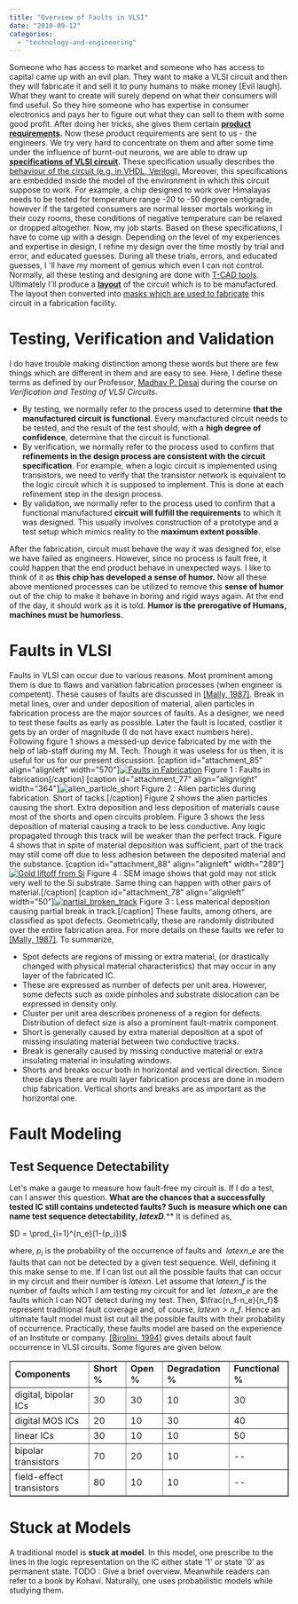 ```yaml
---
title: "Overview of Faults in VLSI"
date: "2010-09-12"
categories: 
  - "technology-and-engineering"
---
```


Someone who has access to market and someone who has access to capital came up
with an evil plan. They want to make a VLSI circuit and then they will
fabricate it and sell it to puny humans to make money \[Evil laugh\]. What they
want to create will surely depend on what their consumers will find useful. So
they hire someone who has expertise in consumer electronics and pays her to
figure out what they can sell to them with some good profit. After doing her
tricks, she gives them certain **[product
requirements](http://en.wikipedia.org/wiki/Product_requirements_document).**
Now these product requirements are sent to us - the engineers. We try very hard
to concentrate on them and after some time under the influence of burnt-out
neurons, we are able to draw up **[specifications of VLSI
circuit](http://ieeexplore.ieee.org/stamp/stamp.jsp?arnumber=04644754).** These
specification usually describes the [behaviour of the circuit (e.g. in VHDL,
Verilog).](http://www.people.vcu.edu/~rhklenke/tutorials/vhdl/modules/m12_23/sld006.htm)
Moreover, this specifications are embedded inside the model of the environment
in which this circuit suppose to work. For example, a chip designed to work
over Himalayas needs to be tested for temperature range -20 to -50 degree
centigrade, however if the targeted consumers are normal lesser mortals working
in their cozy rooms, these conditions of negative temperature can be relaxed or
dropped altogether. Now, my job starts. Based on these specifications, I have
to come up with a design. Depending on the level of my experiences and
expertise in design, I refine my design over the time mostly by trial and
error, and educated guesses. During all these trials, errors, and educated
guesses, I 'll have my moment of genius which even I can not control. 
Normally, all these testing and designing are done with [T-CAD
tools](http://www.gnu.org/software/electric/). Ultimately I'll produce a
[**layout**](http://opencircuitdesign.com/magic/) of the circuit which is to be
manufactured. The layout then converted into [masks which are used to
fabricate](http://www.google.com/url?sa=t&source=web&cd=2&ved=0CBcQFjAB&url=http%3A%2F%2Fwww-micro.deis.unibo.it%2F~masetti%2FDida01%2FtecCMOS.pdf&ei=tcKMTPeQEcL98AbA1Nm2Cw&usg=AFQjCNE_uwbDnnSLEtz17dpKB0TF5ZeCxQ&sig2=rcBxcuCWfQ4df57MsPE0Vw)
this circuit in a fabrication facility.

# Testing, Verification and Validation

I do have trouble making distinction among these words but there are few things
which are different in them and are easy to see. Here, I define these terms as
defined by our Professor, [Madhav P.
Desai](http://www.ee.iitb.ac.in/wiki/faculty/madhav) during the course on
_Verification and Testing of VLSI Circuits_.

- By testing, we normally refer to the process used to determine **that the
  manufactured circuit is functional**. Every manufactured circuit needs to be
  tested, and the result of the test should, with a **high degree of
  confidence**, determine that the circuit is functional.
- By verification, we normally refer to the process used to confirm that
  **refinements in the design process are consistent with the circuit
  specification**. For example, when a logic circuit is implemented using
  transistors, we need to verify that the transistor network is equivalent to
  the logic circuit which it is supposed to implement. This is done at each
  refinement step in the design process.
- By validation, we normally refer to the process used to confirm that a
  functional manufactured **circuit will fulfill the requirements** to which it
  was designed. This usually involves construction of a prototype and a test
  setup which mimics reality to the **maximum extent possible**.

After the fabrication, circuit must behave the way it was designed for, else we have failed as engineers. However, since no process is fault free, it could happen that the end product behave in unexpected ways. I like to think of it as **this chip has developed a sense of humor.** Now all these above mentioned processes can be utilized to remove this **sense of humor** out of the chip to make it behave in boring and rigid ways again. At the end of the day, it should work as it is told. **Humor is the prerogative of Humans, machines must be humorless.**

# Faults in VLSI

Faults in VLSI can occur due to various reasons. Most prominent among them is
due to flaws and variation fabrication processes (when engineer is competent).
These causes of faults are discussed in [\[Mally,
1987\]](http://portal.acm.org/citation.cfm?id=37888.37914). Break in metal
lines, over and under deposition of material, alien particles in fabrication
process are the major sources of faults. As a designer, we need to test these
faults as early as possible. Later the fault is located, costlier it gets by an
order of magnitude (I do not have exact numbers here). Following figure 1 shows
a messed-up device fabricated by me with the help of lab-staff during my M.
Tech. Though it was useless for us then, it is useful for us for our present
discussion. \[caption id="attachment\_85" align="alignleft"
width="570"\][![Faults in Fabrication](images/it_faults1.jpg
"it_faults")](http://dilawarnotes.files.wordpress.com/2010/09/it_faults1.jpg)
Figure 1 : Faults in fabrication\[/caption\] \[caption id="attachment\_77"
align="alignright" width="364"\]![](images/alien_particle_short.jpg
"alien_particle_short") Figure 2 : Alien particles during fabrication. Short of
tacks.\[/caption\] Figure 2 shows the alien particles causing the short. Extra
deposition and less deposition of materials cause most of the shorts and open
circuits problem. Figure 3 shows the less deposition of material causing a
track to be less conductive. Any logic propagated through this track will be
weaker than the perfect track. Figure 4 shows that in spite of material
deposition was sufficient, part of the track may still come off due to less
adhesion between the deposited material and the substance. \[caption
id="attachment\_88" align="alignleft" width="289"\][![Gold liftoff from
Si](images/lift_off_gold_dot_on_si.png
"lift_off_gold_dot_on_si")](http://dilawarnotes.files.wordpress.com/2010/09/lift_off_gold_dot_on_si.png)
Figure 4 : SEM image shows that gold may not stick very well to the Si
substrate. Same thing can happen with other pairs of material.\[/caption\]
\[caption id="attachment\_78" align="alignleft"
width="50"\][![](images/partial_broken_track.jpg
"partial_broken_track")](http://dilawarnotes.files.wordpress.com/2010/09/partial_broken_track.jpg)
Figure 3 : Less materical deposition causing partial break in
track.\[/caption\] These faults, among others, are classified as spot defects.
Geometrically, these are randomly distributed over the entire fabrication area.
For more details on these faults we refer to [\[Mally,
1987\]](http://portal.acm.org/citation.cfm?id=37888.37914). To summarize,

- Spot defects are regions of missing or extra material, (or drastically
  changed with physical material characteristics) that may occur in any layer
  of the fabricated IC.
- These are expressed as number of defects per unit area. However, some defects
  such as oxide pinholes and substrate dislocation can be expressed in density
  only.
- Cluster per unit area describes proneness of a region for defects.
  Distribution of defect size is also a prominent fault-matrix component.
- Short is generally caused by extra material deposition at a spot of missing
  insulating material between two conductive tracks.
- Break is generally caused by missing conductive material or extra insulating
  material in insulating windows.
- Shorts and breaks occur both in horizontal and vertical direction. Since
  these days there are multi layer fabrication process are done in modern chip
  fabrication. Vertical shorts and breaks are as important as the horizontal
  one.

# Fault Modeling

## Test Sequence Detectability

Let's make a gauge to measure how fault-free my circuit is. If I do a test, can
I answer this question. **What are the chances that a successfully tested IC
still contains undetected faults? Such is measure which one can name **test
sequence detectability,** $latex D$**.** It is defined as,

$D = \prod_{i=1}^{n_e}(1-{p_i})$

where, $p_i$ is the probability of the occurrence of faults and  $latex
n\_e$ are the faults that can not be detected by a given test sequence. Well,
defining it this make sense to me. If I can list out all the possible faults
that can occur in my circuit and their number is $latex n$. Let assume that
$latex n\_f$ is the number of faults which I am testing my circuit for and let 
$latex n\_e$ are the faults which I can NOT detect during my test. Then, 
$\frac{n_f-n_e}{n_f}$ represent traditional fault coverage and, of
course, $latex n > n\_f$. Hence an ultimate fault model must list out all the
possible faults with their probability of occurrence. Practically, these faults
model are based on the experience of an Institute or company. [\[Birolini,
1994\]](http://ieeexplore.ieee.org/xpls/abs_all.jsp?arnumber=784281&tag=1)
gives details about fault occurrence in VLSI circuits. Some figures are given
below.

<table summary="”&quot;" width="”300″" border="”1″" cellspacing="”1″"
cellpadding="”1″"><tbody><tr><td><strong>Components</strong></td><td><strong>Short
%</strong></td><td><strong>Open %</strong></td><td><strong>Degradation
%</strong></td><td><strong>Functional %</strong></td></tr><tr><td>digital,
bipolar
ICs</td><td>30</td><td>30</td><td>10</td><td>30</td></tr><tr><td>digital MOS
ICs</td><td>20</td><td>10</td><td>30</td><td>40</td></tr><tr><td>linear
ICs</td><td>30</td><td>10</td><td>10</td><td>50</td></tr><tr><td>bipolar
transistors</td><td>70</td><td>20</td><td>10</td><td>--</td></tr><tr><td>field-effect
transistors</td><td>80</td><td>10</td><td>10</td><td>--</td></tr></tbody></table>

# Stuck at Models

A traditional model is **stuck at model**. In this model, one prescribe to the
lines in the logic representation on the IC either state '1' or state '0' as
permanent state. TODO : Give a brief overview. Meanwhile readers can refer to a
book by Kohavi. Naturally, one uses probabilistic models while
studying them.
